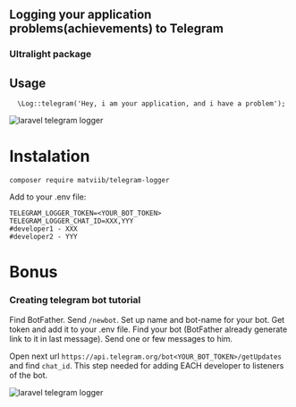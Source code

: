 ## Logging your application problems(achievements) to Telegram
### Ultralight package

## Usage
```
  \Log::telegram('Hey, i am your application, and i have a problem');
```
![laravel telegram logger](https://gitlab.com/MatviiB/assets/raw/master/download(2).png)

# Instalation
```
composer require matviib/telegram-logger
```
Add to your .env file:
```
TELEGRAM_LOGGER_TOKEN=<YOUR_BOT_TOKEN>
TELEGRAM_LOGGER_CHAT_ID=XXX,YYY
#developer1 - XXX
#developer2 - YYY
```

# Bonus
### Creating telegram bot tutorial
Find BotFather. Send `/newbot`. Set up name and bot-name for your bot. Get token and add it to your .env file.
Find your bot (BotFather already generate link to it in last message). Send one or few messages to him.

Open next url `https://api.telegram.org/bot<YOUR_BOT_TOKEN>/getUpdates` and find `chat_id`.
This step needed for adding EACH developer to listeners of the bot.

![laravel telegram logger](https://gitlab.com/MatviiB/assets/raw/master/download%20(1).png)
